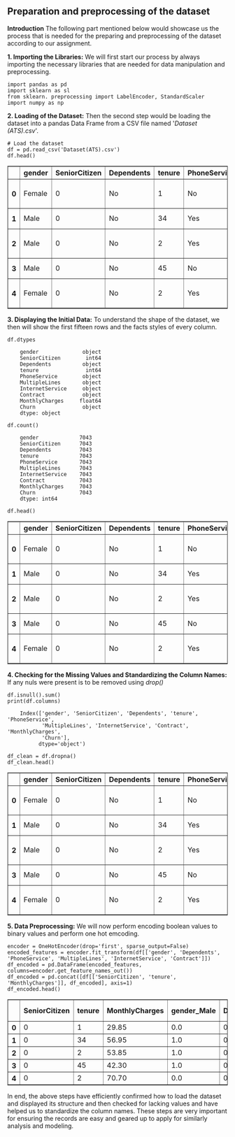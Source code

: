 
## Preparation and preprocessing of the dataset

**Introduction**
The following part mentioned below would showcase us the process that is needed for the
preparing and preprocessing of the dataset according to our assignment.

**1. Importing the Libraries:**
We will first start our process by always importing the necessary libraries that are needed for data manipulation and preprocessing.
```
import pandas as pd
import sklearn as sl
from sklearn. preprocessing import LabelEncoder, StandardScaler
import numpy as np
```
 **2. Loading of the Dataset:**
Then the second step would be loading the dataset into a pandas Data Frame from a CSV file
named '*Dataset (ATS).csv*'.
```
# Load the dataset
df = pd.read_csv('Dataset(ATS).csv')
df.head()
```
<table border="1" class="dataframe">
  <thead>
    <tr style="text-align: right;">
      <th></th>
      <th>gender</th>
      <th>SeniorCitizen</th>
      <th>Dependents</th>
      <th>tenure</th>
      <th>PhoneService</th>
      <th>MultipleLines</th>
      <th>InternetService</th>
      <th>Contract</th>
      <th>MonthlyCharges</th>
      <th>Churn</th>
    </tr>
  </thead>
  <tbody>
    <tr>
      <th>0</th>
      <td>Female</td>
      <td>0</td>
      <td>No</td>
      <td>1</td>
      <td>No</td>
      <td>No</td>
      <td>DSL</td>
      <td>Month-to-month</td>
      <td>29.85</td>
      <td>No</td>
    </tr>
    <tr>
      <th>1</th>
      <td>Male</td>
      <td>0</td>
      <td>No</td>
      <td>34</td>
      <td>Yes</td>
      <td>No</td>
      <td>DSL</td>
      <td>One year</td>
      <td>56.95</td>
      <td>No</td>
    </tr>
    <tr>
      <th>2</th>
      <td>Male</td>
      <td>0</td>
      <td>No</td>
      <td>2</td>
      <td>Yes</td>
      <td>No</td>
      <td>DSL</td>
      <td>Month-to-month</td>
      <td>53.85</td>
      <td>Yes</td>
    </tr>
    <tr>
      <th>3</th>
      <td>Male</td>
      <td>0</td>
      <td>No</td>
      <td>45</td>
      <td>No</td>
      <td>No</td>
      <td>DSL</td>
      <td>One year</td>
      <td>42.30</td>
      <td>No</td>
    </tr>
    <tr>
      <th>4</th>
      <td>Female</td>
      <td>0</td>
      <td>No</td>
      <td>2</td>
      <td>Yes</td>
      <td>No</td>
      <td>Fiber optic</td>
      <td>Month-to-month</td>
      <td>70.70</td>
      <td>Yes</td>
    </tr>
  </tbody>
</table>
</div>

**3. Displaying the Initial Data:**
To understand the shape of the dataset, we then will show the first fifteen rows and the
facts styles of every column.
```
df.dtypes
```

```
    gender              object
    SeniorCitizen        int64
    Dependents          object
    tenure               int64
    PhoneService        object
    MultipleLines       object
    InternetService     object
    Contract            object
    MonthlyCharges     float64
    Churn               object
    dtype: object

```
```
df.count()
```
```
    gender             7043
    SeniorCitizen      7043
    Dependents         7043
    tenure             7043
    PhoneService       7043
    MultipleLines      7043
    InternetService    7043
    Contract           7043
    MonthlyCharges     7043
    Churn              7043
    dtype: int64
```
```
df.head()
```
<table border="1" class="dataframe">
  <thead>
    <tr style="text-align: right;">
      <th></th>
      <th>gender</th>
      <th>SeniorCitizen</th>
      <th>Dependents</th>
      <th>tenure</th>
      <th>PhoneService</th>
      <th>MultipleLines</th>
      <th>InternetService</th>
      <th>Contract</th>
      <th>MonthlyCharges</th>
      <th>Churn</th>
    </tr>
  </thead>
  <tbody>
    <tr>
      <th>0</th>
      <td>Female</td>
      <td>0</td>
      <td>No</td>
      <td>1</td>
      <td>No</td>
      <td>No</td>
      <td>DSL</td>
      <td>Month-to-month</td>
      <td>29.85</td>
      <td>No</td>
    </tr>
    <tr>
      <th>1</th>
      <td>Male</td>
      <td>0</td>
      <td>No</td>
      <td>34</td>
      <td>Yes</td>
      <td>No</td>
      <td>DSL</td>
      <td>One year</td>
      <td>56.95</td>
      <td>No</td>
    </tr>
    <tr>
      <th>2</th>
      <td>Male</td>
      <td>0</td>
      <td>No</td>
      <td>2</td>
      <td>Yes</td>
      <td>No</td>
      <td>DSL</td>
      <td>Month-to-month</td>
      <td>53.85</td>
      <td>Yes</td>
    </tr>
    <tr>
      <th>3</th>
      <td>Male</td>
      <td>0</td>
      <td>No</td>
      <td>45</td>
      <td>No</td>
      <td>No</td>
      <td>DSL</td>
      <td>One year</td>
      <td>42.30</td>
      <td>No</td>
    </tr>
    <tr>
      <th>4</th>
      <td>Female</td>
      <td>0</td>
      <td>No</td>
      <td>2</td>
      <td>Yes</td>
      <td>No</td>
      <td>Fiber optic</td>
      <td>Month-to-month</td>
      <td>70.70</td>
      <td>Yes</td>
    </tr>
  </tbody>
</table>
</div>

**4. Checking for the Missing Values and Standardizing the Column Names:**
If any nuls were present is to be removed using *drop()*
```
df.isnull().sum()
print(df.columns)
```
```
    Index(['gender', 'SeniorCitizen', 'Dependents', 'tenure', 'PhoneService',
           'MultipleLines', 'InternetService', 'Contract', 'MonthlyCharges',
           'Churn'],
          dtype='object')
```

```
df_clean = df.dropna()
df_clean.head()
```
<table border="1" class="dataframe">
  <thead>
    <tr style="text-align: right;">
      <th></th>
      <th>gender</th>
      <th>SeniorCitizen</th>
      <th>Dependents</th>
      <th>tenure</th>
      <th>PhoneService</th>
      <th>MultipleLines</th>
      <th>InternetService</th>
      <th>Contract</th>
      <th>MonthlyCharges</th>
      <th>Churn</th>
    </tr>
  </thead>
  <tbody>
    <tr>
      <th>0</th>
      <td>Female</td>
      <td>0</td>
      <td>No</td>
      <td>1</td>
      <td>No</td>
      <td>No</td>
      <td>DSL</td>
      <td>Month-to-month</td>
      <td>29.85</td>
      <td>No</td>
    </tr>
    <tr>
      <th>1</th>
      <td>Male</td>
      <td>0</td>
      <td>No</td>
      <td>34</td>
      <td>Yes</td>
      <td>No</td>
      <td>DSL</td>
      <td>One year</td>
      <td>56.95</td>
      <td>No</td>
    </tr>
    <tr>
      <th>2</th>
      <td>Male</td>
      <td>0</td>
      <td>No</td>
      <td>2</td>
      <td>Yes</td>
      <td>No</td>
      <td>DSL</td>
      <td>Month-to-month</td>
      <td>53.85</td>
      <td>Yes</td>
    </tr>
    <tr>
      <th>3</th>
      <td>Male</td>
      <td>0</td>
      <td>No</td>
      <td>45</td>
      <td>No</td>
      <td>No</td>
      <td>DSL</td>
      <td>One year</td>
      <td>42.30</td>
      <td>No</td>
    </tr>
    <tr>
      <th>4</th>
      <td>Female</td>
      <td>0</td>
      <td>No</td>
      <td>2</td>
      <td>Yes</td>
      <td>No</td>
      <td>Fiber optic</td>
      <td>Month-to-month</td>
      <td>70.70</td>
      <td>Yes</td>
    </tr>
  </tbody>
</table>
</div>

**5. Data Preprocessing:**
We will now perform encoding boolean values to binary values and perform one hot emcoding.
```
encoder = OneHotEncoder(drop='first', sparse_output=False)
encoded_features = encoder.fit_transform(df[['gender', 'Dependents', 'PhoneService', 'MultipleLines', 'InternetService', 'Contract']])
df_encoded = pd.DataFrame(encoded_features, columns=encoder.get_feature_names_out())
df_encoded = pd.concat([df[['SeniorCitizen', 'tenure', 'MonthlyCharges']], df_encoded], axis=1)
df_encoded.head()
```
<table border="1" class="dataframe">
  <thead>
    <tr style="text-align: right;">
      <th></th>
      <th>SeniorCitizen</th>
      <th>tenure</th>
      <th>MonthlyCharges</th>
      <th>gender_Male</th>
      <th>Dependents_Yes</th>
      <th>PhoneService_Yes</th>
      <th>MultipleLines_Yes</th>
      <th>InternetService_Fiber optic</th>
      <th>Contract_One year</th>
      <th>Contract_Two year</th>
    </tr>
  </thead>
  <tbody>
    <tr>
      <th>0</th>
      <td>0</td>
      <td>1</td>
      <td>29.85</td>
      <td>0.0</td>
      <td>0.0</td>
      <td>0.0</td>
      <td>0.0</td>
      <td>0.0</td>
      <td>0.0</td>
      <td>0.0</td>
    </tr>
    <tr>
      <th>1</th>
      <td>0</td>
      <td>34</td>
      <td>56.95</td>
      <td>1.0</td>
      <td>0.0</td>
      <td>1.0</td>
      <td>0.0</td>
      <td>0.0</td>
      <td>1.0</td>
      <td>0.0</td>
    </tr>
    <tr>
      <th>2</th>
      <td>0</td>
      <td>2</td>
      <td>53.85</td>
      <td>1.0</td>
      <td>0.0</td>
      <td>1.0</td>
      <td>0.0</td>
      <td>0.0</td>
      <td>0.0</td>
      <td>0.0</td>
    </tr>
    <tr>
      <th>3</th>
      <td>0</td>
      <td>45</td>
      <td>42.30</td>
      <td>1.0</td>
      <td>0.0</td>
      <td>0.0</td>
      <td>0.0</td>
      <td>0.0</td>
      <td>1.0</td>
      <td>0.0</td>
    </tr>
    <tr>
      <th>4</th>
      <td>0</td>
      <td>2</td>
      <td>70.70</td>
      <td>0.0</td>
      <td>0.0</td>
      <td>1.0</td>
      <td>0.0</td>
      <td>1.0</td>
      <td>0.0</td>
      <td>0.0</td>
    </tr>
  </tbody>
</table>
</div>
In end, the above steps have efficiently confirmed how to load the dataset and displayed its
structure and then checked for lacking values and have helped us to standardize the column
names. These steps are very important for ensuring the records are easy and geared up to
apply for similarly analysis and modeling.
